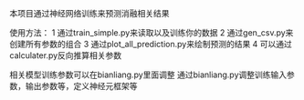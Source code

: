 本项目通过神经网络训练来预测消融相关结果

使用方法：
1 通过train_simple.py来读取以及训练你的数据
2 通过gen_csv.py来创建所有参数的组合
3 通过plot_all_prediction.py来绘制预测的结果
4 可以通过calculater.py反向推算相关参数

相关模型训练参数可以在bianliang.py里面调整
通过bianliang.py调整训练输入参数，输出参数等，定义神经元框架等
